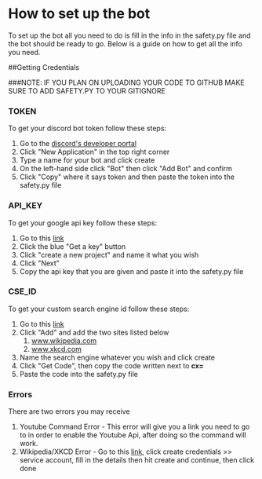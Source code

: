 # How to set up the bot

To set up the bot all you need to do is fill in the info in the safety.py file and the bot should be ready to go. 
Below is a guide on how to get all the info you need. 

##Getting Credentials

###NOTE: IF YOU PLAN ON UPLOADING YOUR CODE TO GITHUB MAKE SURE TO ADD SAFETY.PY TO YOUR GITIGNORE

### TOKEN

To get your discord bot token follow these steps:
1. Go to the [discord's developer portal](https://discord.com/developers/applications)
2. Click "New Application" in the top right corner 
3. Type a name for your bot and click create
4. On the left-hand side click "Bot" then click "Add Bot" and confirm
5. Click "Copy" where it says token and then paste the token into the safety.py file

### API_KEY
To get your google api key follow these steps:
1. Go to this [link](https://developers.google.com/custom-search/v1/introduction#identify_your_application_to_google_with_api_key)
2. Click the blue "Get a key" button 
3. Click "create a new project" and name it what you wish
4. Click "Next" 
5. Copy the api key that you are given and paste it into the safety.py file

### CSE_ID
To get your custom search engine id follow these steps:
1. Go to this [link](https://programmablesearchengine.google.com/cse/all)
2. Click "Add" and add the two sites listed below
   1. www.wikipedia.com
   2. www.xkcd.com
3. Name the search engine whatever you wish and click create
4. Click "Get Code", then copy the code written next to **cx=**
5. Paste the code into the safety.py file 


### Errors
There are two errors you may receive
1. Youtube Command Error - This error will give you a link you need to go to in order to enable the Youtube Api, after doing so the command will work. 
2. Wikipedia/XKCD Error - Go to this [link](https://console.developers.google.com/apis/credentials?project=578680288012), click create credentials >> service account, fill in the details then hit create and continue, then click done 

